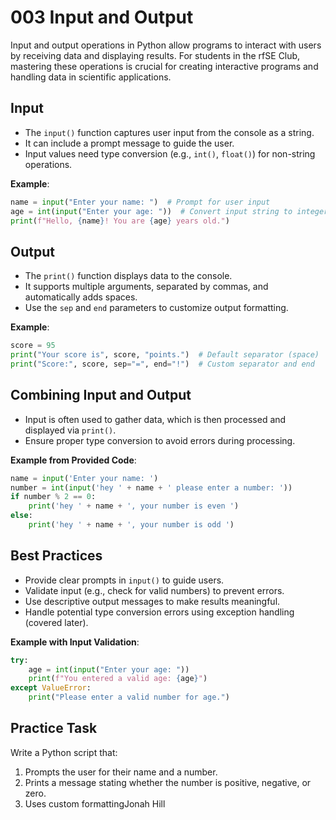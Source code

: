 # 003 Input and Output

Input and output operations in Python allow programs to interact with users by receiving data and displaying results. For students in the rfSE Club, mastering these operations is crucial for creating interactive programs and handling data in scientific applications.

## Input

- The `input()` function captures user input from the console as a string.
- It can include a prompt message to guide the user.
- Input values need type conversion (e.g., `int()`, `float()`) for non-string operations.

**Example**:

```python
name = input("Enter your name: ")  # Prompt for user input
age = int(input("Enter your age: "))  # Convert input string to integer
print(f"Hello, {name}! You are {age} years old.")
```

## Output

- The `print()` function displays data to the console.
- It supports multiple arguments, separated by commas, and automatically adds spaces.
- Use the `sep` and `end` parameters to customize output formatting.

**Example**:

```python
score = 95
print("Your score is", score, "points.")  # Default separator (space)
print("Score:", score, sep="=", end="!")  # Custom separator and end
```

## Combining Input and Output

- Input is often used to gather data, which is then processed and displayed via `print()`.
- Ensure proper type conversion to avoid errors during processing.

**Example from Provided Code**:

```python
name = input('Enter your name: ')
number = int(input('hey ' + name + ' please enter a number: '))
if number % 2 == 0:
    print('hey ' + name + ', your number is even ')
else:
    print('hey ' + name + ', your number is odd ')
```

## Best Practices

- Provide clear prompts in `input()` to guide users.
- Validate input (e.g., check for valid numbers) to prevent errors.
- Use descriptive output messages to make results meaningful.
- Handle potential type conversion errors using exception handling (covered later).

**Example with Input Validation**:

```python
try:
    age = int(input("Enter your age: "))
    print(f"You entered a valid age: {age}")
except ValueError:
    print("Please enter a valid number for age.")
```

## Practice Task

Write a Python script that:

1. Prompts the user for their name and a number.
2. Prints a message stating whether the number is positive, negative, or zero.
3. Uses custom formattingJonah Hill
